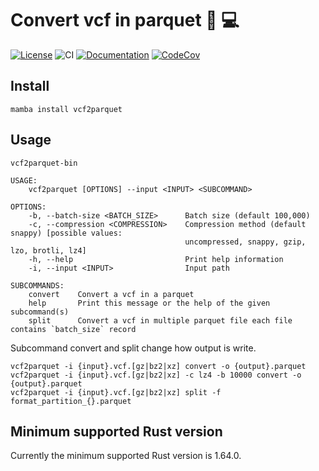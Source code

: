 # Convert vcf in parquet 🧬 💻

[![License](https://img.shields.io/badge/license-MIT-green)](https://github.com/natir/vcf2parquet/blob/master/LICENSE)
![CI](https://github.com/natir/vcf2parquet/workflows/CI/badge.svg)
[![Documentation](https://github.com/natir/vcf2parquet/workflows/Documentation/badge.svg)](https://natir.github.io/vcf2parquet/vcf2parquet)
[![CodeCov](https://codecov.io/gh/natir/vcf2parquet/vcf2parquetanch/master/graph/badge.svg)](https://codecov.io/gh/natir/vcf2parquet)


## Install

```
mamba install vcf2parquet
```

## Usage

```
vcf2parquet-bin

USAGE:
    vcf2parquet [OPTIONS] --input <INPUT> <SUBCOMMAND>

OPTIONS:
    -b, --batch-size <BATCH_SIZE>      Batch size (default 100,000)
    -c, --compression <COMPRESSION>    Compression method (default snappy) [possible values:
                                       uncompressed, snappy, gzip, lzo, brotli, lz4]
    -h, --help                         Print help information
    -i, --input <INPUT>                Input path

SUBCOMMANDS:
    convert    Convert a vcf in a parquet
    help       Print this message or the help of the given subcommand(s)
    split      Convert a vcf in multiple parquet file each file contains `batch_size` record
```

Subcommand convert and split change how output is write.

```
vcf2parquet -i {input}.vcf.[gz|bz2|xz] convert -o {output}.parquet
vcf2parquet -i {input}.vcf.[gz|bz2|xz] -c lz4 -b 10000 convert -o {output}.parquet
vcf2parquet -i {input}.vcf.[gz|bz2|xz] split -f format_partition_{}.parquet
```

## Minimum supported Rust version

Currently the minimum supported Rust version is 1.64.0.
